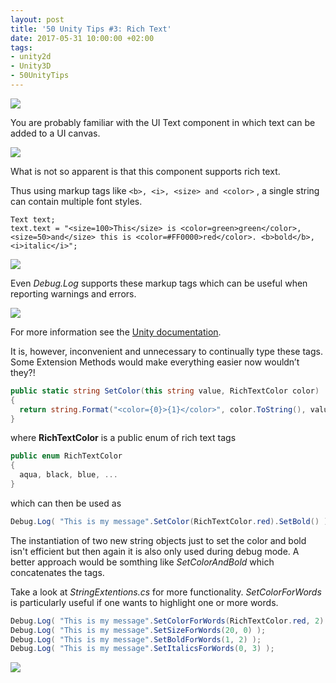 ```yaml
---
layout: post
title: '50 Unity Tips #3: Rich Text'
date: 2017-05-31 10:00:00 +02:00
tags:
- unity2d
- Unity3D
- 50UnityTips
---
```


[github_link]: https://github.com/defuncart/50-unity-tips/tree/master/%2303-RichText
[image1]: https://raw.githubusercontent.com/defuncart/50-unity-tips/master/%2303-RichText/images/richText1.png
[image2]: https://raw.githubusercontent.com/defuncart/50-unity-tips/master/%2303-RichText/images/richText2.png
[image3]: https://raw.githubusercontent.com/defuncart/50-unity-tips/master/%2303-RichText/images/richText3.png
[image4]: https://raw.githubusercontent.com/defuncart/50-unity-tips/master/%2303-RichText/images/richText4.png
[![]({{site.url}}/assets/images/viewOnGitHub.png)][github_link]

You are probably familiar with the UI Text component in which text can be added to a UI canvas.

![][image1]

What is not so apparent is that this component supports rich text.

Thus using markup tags like  ``` <b>, <i>, <size> and <color> ``` , a single string can contain multiple font styles.

```
Text text;
text.text = "<size=100>This</size> is <color=green>green</color>,
<size=50>and</size> this is <color=#FF0000>red</color>. <b>bold</b>, <i>italic</i>";
```

![][image2]

Even *Debug.Log* supports these markup tags which can be useful when reporting warnings and errors.

![][image3]

For more information see the [Unity documentation](https://docs.unity3d.com/Manual/StyledText.html).

It is, however, inconvenient and unnecessary to continually type these tags. Some Extension Methods would make everything easier now wouldn’t they?!

```csharp
public static string SetColor(this string value, RichTextColor color)
{
  return string.Format("<color={0}>{1}</color>", color.ToString(), value);
}
```

where **RichTextColor** is a public enum of rich text tags

```csharp
public enum RichTextColor
{
  aqua, black, blue, ...
}
```

which can then be used as

```csharp
Debug.Log( "This is my message".SetColor(RichTextColor.red).SetBold() );
```

The instantiation of two new string objects just to set the color and bold isn't efficient but then again it is also only used during debug mode. A better approach would be somthing like *SetColorAndBold* which concatenates the tags.

Take a look at *StringExtentions.cs* for more functionality. *SetColorForWords* is particularly useful if one wants to highlight one or more words.

```csharp
Debug.Log( "This is my message".SetColorForWords(RichTextColor.red, 2) );
Debug.Log( "This is my message".SetSizeForWords(20, 0) );
Debug.Log( "This is my message".SetBoldForWords(1, 2) );
Debug.Log( "This is my message".SetItalicsForWords(0, 3) );
```

![][image4]

